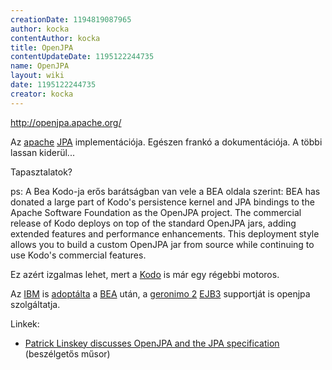 ```yaml
---
creationDate: 1194819087965 
author: kocka 
contentAuthor: kocka 
title: OpenJPA 
contentUpdateDate: 1195122244735 
name: OpenJPA 
layout: wiki 
date: 1195122244735 
creator: kocka 
---
```

http://openjpa.apache.org/

Az [apache](ASF.html) [JPA](JPA.html) implementációja. Egészen frankó a dokumentációja. A többi lassan kiderül...

Tapasztalatok?

ps: A Bea Kodo-ja erős barátságban van vele a BEA oldala szerint: BEA has donated a large part of Kodo's persistence kernel and JPA bindings to the Apache Software Foundation as the OpenJPA project. The commercial release of Kodo deploys on top of the standard OpenJPA jars, adding extended features and performance enhancements. This deployment style allows you to build a custom OpenJPA jar from source while continuing to use Kodo's commercial features.

Ez azért izgalmas lehet, mert a [Kodo](Missing.html) is már egy régebbi motoros.

Az [IBM](IBM.html) is [adoptálta](http://www.infoq.com/news/2007/06/openjpa) a [BEA](bea.html) után, a [geronimo 2](geronimo.html) [EJB3](EJB3.html) supportját is openjpa szolgáltatja.

Linkek:

*   [Patrick Linskey discusses OpenJPA and the JPA specification](http://www.infoq.com/interviews/openjpa-patrick-linskey) (beszélgetős műsor)





